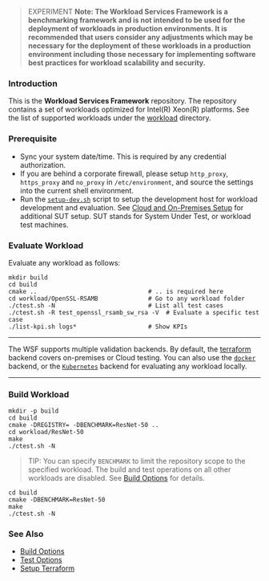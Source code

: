 >
>EXPERIMENT
> **Note: The Workload Services Framework is a benchmarking framework and is not intended to be used for the deployment of workloads in production environments. It is recommended that users consider any adjustments which may be necessary for the deployment of these workloads in a production environment including those necessary for implementing software best practices for workload scalability and security.**
>

### Introduction

This is the **Workload Services Framework** repository. The repository contains a set of workloads optimized for Intel(R) Xeon(R) platforms. See the list of supported workloads under the [workload](workload) directory.  

### Prerequisite

- Sync your system date/time. This is required by any credential authorization.  
- If you are behind a corporate firewall, please setup `http_proxy`, `https_proxy` and `no_proxy` in `/etc/environment`, and source the settings into the current shell environment.  
- Run the [`setup-dev.sh`](doc/user-guide/preparing-infrastructure/setup-wsf.md#setup-devsh) script to setup the development host for workload development and evaluation. See [Cloud and On-Premises Setup](doc/user-guide/preparing-infrastructure/setup-wsf.md) for additional SUT setup. SUT stands for System Under Test, or workload test machines.   
  
### Evaluate Workload

Evaluate any workload as follows:  

```
mkdir build 
cd build
cmake ..                               # .. is required here
cd workload/OpenSSL-RSAMB              # Go to any workload folder
./ctest.sh -N                          # List all test cases
./ctest.sh -R test_openssl_rsamb_sw_rsa -V  # Evaluate a specific test case
./list-kpi.sh logs*                    # Show KPIs
```

---

The WSF supports multiple validation backends. By default, the [terraform](doc/user-guide/preparing-infrastructure/setup-terraform.md) backend covers on-premises or Cloud testing. You can also use the [`docker`](doc/user-guide/preparing-infrastructure/setup-docker.md) backend, or the [`Kubernetes`](doc/user-guide/preparing-infrastructure/setup-kubernetes.md) backend for evaluating any workload locally.   

---

### Build Workload

```
mkdir -p build
cd build
cmake -DREGISTRY= -DBENCHMARK=ResNet-50 ..
cd workload/ResNet-50
make
./ctest.sh -N
```

> TIP: You can specify `BENCHMARK` to limit the repository scope to the specified workload. The build and test operations on all other workloads are disabled. See [Build Options](doc/user-guide/executing-workload/cmake.md) for details.  

```
cd build
cmake -DBENCHMARK=ResNet-50
make
./ctest.sh -N
```

### See Also

- [Build Options](doc/user-guide/executing-workload/cmake.md)   
- [Test Options](doc/user-guide/executing-workload/ctest.md)   
- [Setup Terraform](doc/user-guide/preparing-infrastructure/setup-terraform.md)  

